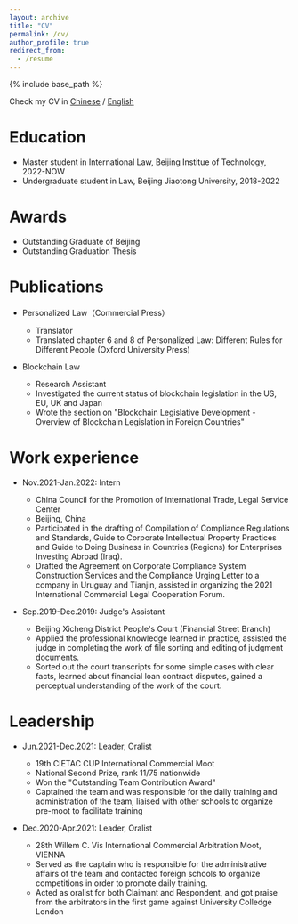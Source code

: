 ```yaml
---
layout: archive
title: "CV"
permalink: /cv/
author_profile: true
redirect_from:
  - /resume
---
```


{% include base_path %}

Check my CV in <a href="https://lixia001.github.io/files/Li Xia_resume_ZH.pdf">Chinese</a> /  <a href="https://lixia001.github.io/files/Li Xia_resume_EN.pdf">English</a>

Education
======
* Master student in International Law, Beijing Institue of Technology, 2022-NOW
* Undergraduate student in Law, Beijing Jiaotong University, 2018-2022

Awards
======
* Outstanding Graduate of Beijing
* Outstanding Graduation Thesis

Publications
======
* Personalized Law（Commercial Press）
  * Translator
  * Translated chapter 6 and 8 of Personalized Law: Different Rules for Different People (Oxford University Press)

* Blockchain Law
  * Research Assistant
  * Investigated the current status of blockchain legislation in the US, EU, UK and Japan
  * Wrote the section on "Blockchain Legislative Development - Overview of Blockchain Legislation in Foreign Countries"

Work experience
======
* Nov.2021-Jan.2022: Intern
  * China Council for the Promotion of International Trade, Legal Service Center
  * Beijing, China
  * Participated in the drafting of Compilation of Compliance Regulations and Standards, Guide to Corporate Intellectual Property Practices and Guide to Doing Business in Countries (Regions) for Enterprises Investing Abroad (Iraq).
  * Drafted the Agreement on Corporate Compliance System Construction Services and the Compliance Urging Letter to a company in Uruguay and Tianjin, assisted in organizing the 2021 International Commercial Legal Cooperation Forum.

* Sep.2019-Dec.2019: Judge's Assistant
  * Beijing Xicheng District People's Court (Financial Street Branch)
  * Applied the professional knowledge learned in practice, assisted the judge in completing the work of file sorting and editing of judgment documents.
  * Sorted out the court transcripts for some simple cases with clear facts, learned about financial loan contract disputes, gained a perceptual understanding of the work of the court.
  
Leadership
======
* Jun.2021-Dec.2021: Leader, Oralist
  * 19th CIETAC CUP International Commercial Moot
  * National Second Prize, rank 11/75 nationwide
  * Won the "Outstanding Team Contribution Award"
  * Captained the team and was responsible for the daily training and administration of the team, liaised with other schools to organize pre-moot to facilitate training

* Dec.2020-Apr.2021: Leader, Oralist
  * 28th Willem C. Vis International Commercial Arbitration Moot, VIENNA
  * Served as the captain who is responsible for the administrative affairs of the team and contacted foreign schools to organize competitions in order to promote daily training.
  * Acted as oralist for both Claimant and Respondent, and got praise from the arbitrators in the first game against University Colledge London

